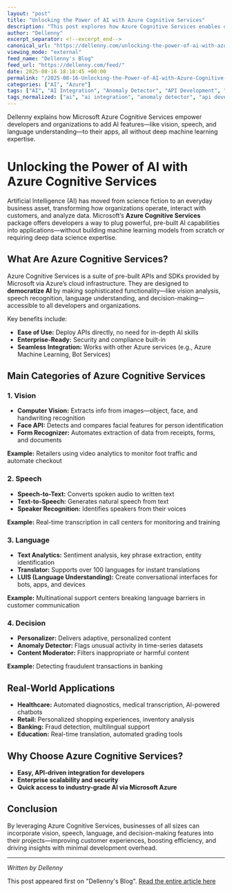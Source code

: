 ```yaml
---
layout: "post"
title: "Unlocking the Power of AI with Azure Cognitive Services"
description: "This post explores how Azure Cognitive Services enables developers and organizations to rapidly add advanced AI capabilities such as vision, speech, language processing, and real-time decision making to their applications. It details the main categories of these services, practical real-world use cases across industries, and the key advantages of Microsoft's pre-built AI APIs, including integration with the Azure platform, scalability, and enterprise security."
author: "Dellenny"
excerpt_separator: <!--excerpt_end-->
canonical_url: "https://dellenny.com/unlocking-the-power-of-ai-with-azure-cognitive-services/"
viewing_mode: "external"
feed_name: "Dellenny's Blog"
feed_url: "https://dellenny.com/feed/"
date: 2025-08-16 18:18:45 +00:00
permalink: "/2025-08-16-Unlocking-the-Power-of-AI-with-Azure-Cognitive-Services.html"
categories: ["AI", "Azure"]
tags: ["AI", "AI Integration", "Anomaly Detector", "API Development", "Azure", "Azure Cognitive Services", "Cloud AI", "Content Moderator", "Developer Tools", "Enterprise AI", "Face API", "Form Recognizer", "Language API", "LUIS", "Machine Learning", "Microsoft Azure", "Natural Language Processing", "Personalizer", "Posts", "Speech API", "Text Analytics", "Vision API"]
tags_normalized: ["ai", "ai integration", "anomaly detector", "api development", "azure", "azure cognitive services", "cloud ai", "content moderator", "developer tools", "enterprise ai", "face api", "form recognizer", "language api", "luis", "machine learning", "microsoft azure", "natural language processing", "personalizer", "posts", "speech api", "text analytics", "vision api"]
---
```


Dellenny explains how Microsoft Azure Cognitive Services empower developers and organizations to add AI features—like vision, speech, and language understanding—to their apps, all without deep machine learning expertise.<!--excerpt_end-->

# Unlocking the Power of AI with Azure Cognitive Services

Artificial Intelligence (AI) has moved from science fiction to an everyday business asset, transforming how organizations operate, interact with customers, and analyze data. Microsoft’s **Azure Cognitive Services** package offers developers a way to plug powerful, pre-built AI capabilities into applications—without building machine learning models from scratch or requiring deep data science expertise.

## What Are Azure Cognitive Services?

Azure Cognitive Services is a suite of pre-built APIs and SDKs provided by Microsoft via Azure’s cloud infrastructure. They are designed to **democratize AI** by making sophisticated functionality—like vision analysis, speech recognition, language understanding, and decision-making—accessible to all developers and organizations.

Key benefits include:

- **Ease of Use:** Deploy APIs directly, no need for in-depth AI skills
- **Enterprise-Ready:** Security and compliance built-in
- **Seamless Integration:** Works with other Azure services (e.g., Azure Machine Learning, Bot Services)

## Main Categories of Azure Cognitive Services

### 1. Vision

- **Computer Vision:** Extracts info from images—object, face, and handwriting recognition
- **Face API:** Detects and compares facial features for person identification
- **Form Recognizer:** Automates extraction of data from receipts, forms, and documents

**Example:** Retailers using video analytics to monitor foot traffic and automate checkout

### 2. Speech

- **Speech-to-Text:** Converts spoken audio to written text
- **Text-to-Speech:** Generates natural speech from text
- **Speaker Recognition:** Identifies speakers from their voices

**Example:** Real-time transcription in call centers for monitoring and training

### 3. Language

- **Text Analytics:** Sentiment analysis, key phrase extraction, entity identification
- **Translator:** Supports over 100 languages for instant translations
- **LUIS (Language Understanding):** Create conversational interfaces for bots, apps, and devices

**Example:** Multinational support centers breaking language barriers in customer communication

### 4. Decision

- **Personalizer:** Delivers adaptive, personalized content
- **Anomaly Detector:** Flags unusual activity in time-series datasets
- **Content Moderator:** Filters inappropriate or harmful content

**Example:** Detecting fraudulent transactions in banking

## Real-World Applications

- **Healthcare:** Automated diagnostics, medical transcription, AI-powered chatbots
- **Retail:** Personalized shopping experiences, inventory analysis
- **Banking:** Fraud detection, multilingual support
- **Education:** Real-time translation, automated grading tools

## Why Choose Azure Cognitive Services?

- **Easy, API-driven integration for developers**
- **Enterprise scalability and security**
- **Quick access to industry-grade AI via Microsoft Azure**

## Conclusion

By leveraging Azure Cognitive Services, businesses of all sizes can incorporate vision, speech, language, and decision-making features into their projects—improving customer experiences, boosting efficiency, and driving insights with minimal development overhead.

---
*Written by Dellenny*

This post appeared first on "Dellenny's Blog". [Read the entire article here](https://dellenny.com/unlocking-the-power-of-ai-with-azure-cognitive-services/)

